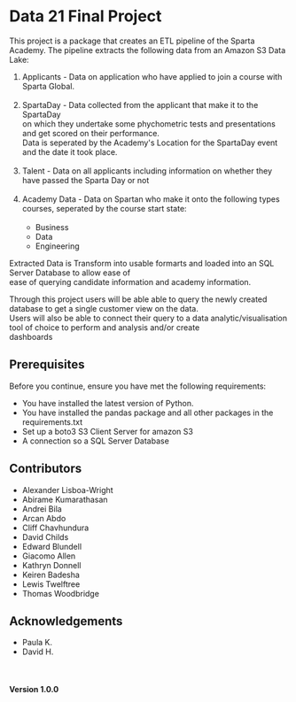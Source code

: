 # Data 21 Final Project

This project is a package that creates an ETL pipeline of the Sparta Academy. The pipeline extracts the following data from an Amazon S3 Data Lake:<br>


<ol>

<li>
    Applicants - Data on application who have applied to join a course with Sparta Global.
</li> 
<br>
<li>
    SpartaDay - <SpartaDay>Data collected from the applicant that make it to the SpartaDay <br>
                on which they undertake some phychometric tests and presentations and get scored on their performance.</SpartaDay><br>
                Data is seperated by the Academy's Location for the SpartaDay event and the date it took place. 
</li> 
<br>
<li>
    Talent - Data on all applicants including information on whether they have passed the Sparta Day or not  <br>
  
</li> 
<br>
<li>
    Academy Data - Data on Spartan who make it onto the following types courses, seperated by the course start state:<br>
<ul>

 <br>       
<li> Business </li>
<li> Data </li>
<li> Engineering </li> 

</ul>

</li> 

</ol>

Extracted Data is Transform into usable formarts and loaded into an SQL Server Database to allow ease of<br>
ease of querying candidate information and academy information.

Through this project users will be able able to query the newly created database to get a single customer view on the data.<br>
Users will also be able to connect their query to a data analytic/visualisation tool of choice to perform and analysis and/or create<br> dashboards 


## Prerequisites
Before you continue, ensure you have met the following requirements:
* You have installed the latest version of Python.
* You have installed the pandas package and all other packages in the requirements.txt
* Set up a boto3 S3 Client Server for amazon S3
* A connection so a SQL Server Database

## Contributors
<ul>
<li>Alexander Lisboa-Wright </li> 
<li>Abirame Kumarathasan</li>
<li>Andrei Bila  </li> 
<li>Arcan Abdo </li> 
<li>Cliff Chavhundura  </li>
<li>David Childs </li> 
<li>Edward Blundell </li> 
<li>Giacomo Allen </li> 
<li>Kathryn Donnell </li>
<li>Keiren Badesha </li>
<li>Lewis Twelftree </li>
<li>Thomas  Woodbridge</li>
</ul>

## Acknowledgements
<ul>
<li>Paula K.</li>
<li>David H.</li>
</ul>
<br>

#### Version 1.0.0 

